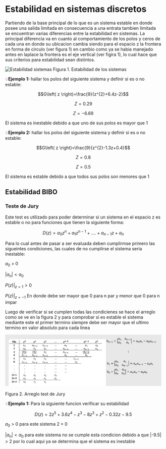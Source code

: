 # Estabilidad en sistemas discretos 
Partiendo de la base principal de lo que es un sistema estable en donde posee una salida limitada en consecuencia a una entrata tambien limitada se encuentran varias diferencias entre la estabilidad en sistemas. La principal diferencia va en cuanto al comportamiento de los polos y ceros de cada una en donde su ubicacion cambia siendo para el espacio z la frontera en forma de circulo (ver figura 1) en cambio como ya se habia manejado antes en laplace la frontera es el eje vertical (ver figira 1), lo cual hace que sus criterios para estabilidad sean distintos. 

![Estabilidad sistemas](https://i.ytimg.com/vi/sn13Faf7ALI/maxresdefault.jpg)
Figura 1. Estabilidad de los sistemas 

💡**Ejemplo 1:** hallar los polos del siguiente sistema y definir si es o no estable:

$$G\left( z \right)=\frac{9}{z^{2}+6.4z-2}$$

$$Z=0.29$$

$$Z=-6.69$$

El sistema es inestable debido a que uno de sus polos es mayor que 1

💡**Ejemplo 2:** hallar los polos del siguiente sistema y definir si es o no estable:

$$G\left( z \right)=\frac{9}{z^{2}-1.3z+0.4}$$

$$Z=0.8$$

$$Z=0.5$$

El sistema es estable debido a que todos sus polos son menores que 1

## Estabilidad BIBO
### Teste de Jury
Este test es utilizado para poder determinar si un sistema en el espacio z es estable o no para funciones que tienen la siguiente forma:

$$D\left( z \right)= a_{0}z^{n}+a_{1}z^{n-1}+....+a_{n-1}z+a_{n}$$

Para lo cual antes de pasar a ser evaluada deben cumplirmse primero las sigueintes condiciones, las cuales de no cumplirse el sistema seria inestable:

$a_{0}$ > 0   

$|a_{n}| < a_{0}$

$P(z)|_{z=1} > 0$

$P(z)|_{z=-1}$  En donde debe ser mayor que 0 para n par y menor que 0 para n impar

Luego de verificar si se cumplen todas las condicienes se hace el arreglo como se ve en la figura 2 y para comprobar si es estable el sistema mediante este el primer termino siempre debe ser mayor que el ultimo termino en valor absoluto para cada linea

![Figura](https://github.com/Daniel84411/Apuntes-de-clase/blob/main/Imagenes/arreglo%20de%20Jury.jpg)

Figura 2. Arreglo test de Jury

💡**Ejemplo 1:** Para la siguiente funcion verificar su estabilidad

$$D\left( z \right)= 2z^{5}+3.6z^{4}-z^{3}-8z^{3}+z^{2}-0.32z-9.5$$

$a_{0}$ > 0  para este sistema 2 > 0

$|a_{n}| < a_{0}$ para este sistema no se cumple esta condicion debido a que |-9.5| > 2 por lo cual aqui ya se determina que el sistema es inestable 



